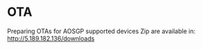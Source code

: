 # OTA
Preparing OTAs for AOSGP supported devices Zip are available in: http://5.189.182.136/downloads
